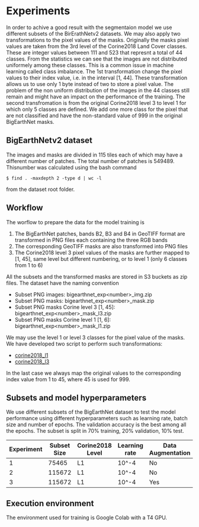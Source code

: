 Experiments
===========
In order to achive a good result with the segmentaion model we use different subsets of the BirErathNetv2 datasets. We may also apply two transformations to the pixel values of the masks. Originally the masks pixel values are taken from the 3rd level of the Corine2018 Land Cover classes. These are integer values between 111 and 523 that represnt a total of 44 classes. From the statistics we can see that the images are not distributed uniformely among these classes. This is a common issue in machine learning called class imbalance. The 1st transformation change the pixel values to their index value, i.e. in the interval [1, 44]. These transformation allows us to use only 1 byte instead of two to store a pixel value. The problem of the non uniform distribution of the images in the 44 classes still remain and might have an impact on the performance of the training. The second transfromation is from the original Corine2018 level 3 to level 1 for which only 5 classes are defined. We add one more class for the pixel that are not classified and have the non-standard value of 999 in the original BigEarthNet masks.

## BigEarthNetv2 dataset
The images and masks are divided in 115 tiles each of which may have a different number of patches. The total number of patches is 549489. Thisnumber was calculated using the
bash command
````
$ find . -maxdepth 2 -type d | wc -l
````
from the dataset root folder.
## Workflow 
The worflow to prepare the data for the model training is

1. The BigEarthNet patches, bands B2, B3 and B4 in GeoTIFF format are transformed in PNG files each containing the three RGB bands 
2. The corresponding GeoTIFF masks are also transformed into PNG files
3. The Corine2018 level 3 pixel values of the masks are further mapped to [1, 45], same level but different numbering, or to level 1 (only 6 classes from 1 to 6)  

All the subsets and the transformed masks are stored in S3 buckets as zip files. The dataset have the naming convention

* Subset PNG images: bigearthnet_exp&lt;number&gt;_img.zip
* Subset PNG masks: bigearthnet_exp&lt;number&gt;_mask.zip
* Subset PNG masks Corine level 3 [1, 45]: bigearthnet_exp&lt;number&gt;_mask_l3.zip
* Subset PNG masks Corine level 1 [1, 6]: bigearthnet_exp&lt;number&gt;_mask_l1.zip

We may use the level 1 or level 3 classes for the pixel value of the masks. We have developed two script to perform such transformations: 

* [corine2018_l1](map_corine2018_l1.py)
* [corine2018_l3](map_corine2018_l3.py)

In the last case we always map the original values to the corresponding index value from 1 to 45, where 45 is used for 999.

## Subsets and model hyperparameters
We use different subsets of the BigEarthNet dataset to test the model performance using different hyperparameters such as learning rate,  batch size and number of epochs. The validation accuracy is the best among all the epochs. The subset is split in 70% training, 20% validation, 10% test. 

| Experiment  | Subset Size | Corine2018 Level | Learning rate | Data Augmentation | Batch size   | Epochs | Validation Accuracy |
| ----------- | ------------|------------------|---------------|-------------------|--------------|--------|---------------------|
| 1 | 75465 | L1 | 10^-4 | No | 32 | 50 | 0.7437 |
| 2 | 115672 | L1 | 10^-4 | No | 32 | 50 | 0.8268 |
| 3 | 115672 | L1 | 10^-4 | Yes | 32 | 50 | 0.8071 |

## Execution environment
The environment used for training is Google Colab with a T4 GPU.


